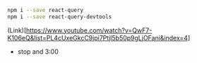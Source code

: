 ```bash
npm i --save react-query
npm i --save react-query-devtools
```

(Link)[https://www.youtube.com/watch?v=QwF7-K106eQ&list=PL4cUxeGkcC9jpi7Ptjl5b50p9gLjOFani&index=4]

* stop and 3:00